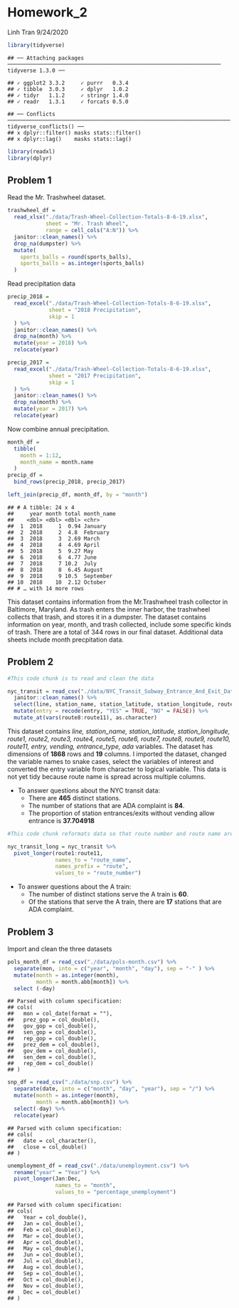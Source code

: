 Homework\_2
================
Linh Tran
9/24/2020

``` r
library(tidyverse)
```

    ## ── Attaching packages ─────────────────────────────────────────────────────────────────── tidyverse 1.3.0 ──

    ## ✓ ggplot2 3.3.2     ✓ purrr   0.3.4
    ## ✓ tibble  3.0.3     ✓ dplyr   1.0.2
    ## ✓ tidyr   1.1.2     ✓ stringr 1.4.0
    ## ✓ readr   1.3.1     ✓ forcats 0.5.0

    ## ── Conflicts ────────────────────────────────────────────────────────────────────── tidyverse_conflicts() ──
    ## x dplyr::filter() masks stats::filter()
    ## x dplyr::lag()    masks stats::lag()

``` r
library(readxl)
library(dplyr)
```

## Problem 1

Read the Mr. Trashwheel dataset.

``` r
trashwheel_df = 
  read_xlsx("./data/Trash-Wheel-Collection-Totals-8-6-19.xlsx",
            sheet = "Mr. Trash Wheel",
            range = cell_cols("A:N")) %>% 
  janitor::clean_names() %>% 
  drop_na(dumpster) %>% 
  mutate(
    sports_balls = round(sports_balls),
    sports_balls = as.integer(sports_balls)
  )
```

Read precipitation data

``` r
precip_2018 = 
  read_excel("./data/Trash-Wheel-Collection-Totals-8-6-19.xlsx",
             sheet = "2018 Precipitation",
             skip = 1
  ) %>% 
  janitor::clean_names() %>% 
  drop_na(month) %>% 
  mutate(year = 2018) %>% 
  relocate(year)

precip_2017 = 
  read_excel("./data/Trash-Wheel-Collection-Totals-8-6-19.xlsx",
             sheet = "2017 Precipitation",
             skip = 1
  ) %>% 
  janitor::clean_names() %>% 
  drop_na(month) %>% 
  mutate(year = 2017) %>% 
  relocate(year)
```

Now combine annual precipitation.

``` r
month_df = 
  tibble(
    month = 1:12,
    month_name = month.name
  )
precip_df = 
  bind_rows(precip_2018, precip_2017) 

left_join(precip_df, month_df, by = "month")
```

    ## # A tibble: 24 x 4
    ##     year month total month_name
    ##    <dbl> <dbl> <dbl> <chr>     
    ##  1  2018     1  0.94 January   
    ##  2  2018     2  4.8  February  
    ##  3  2018     3  2.69 March     
    ##  4  2018     4  4.69 April     
    ##  5  2018     5  9.27 May       
    ##  6  2018     6  4.77 June      
    ##  7  2018     7 10.2  July      
    ##  8  2018     8  6.45 August    
    ##  9  2018     9 10.5  September 
    ## 10  2018    10  2.12 October   
    ## # … with 14 more rows

This dataset contains information from the Mr.Trashwheel trash collector
in Baltimore, Maryland. As trash enters the inner harbor, the trashwheel
collects that trash, and stores it in a dumpster. The dataset contains
information on year, month, and trash collected, include some specific
kinds of trash. There are a total of 344 rows in our final dataset.
Additional data sheets include month precpitation data.

## Problem 2

``` r
#This code chunk is to read and clean the data

nyc_transit = read_csv("./data/NYC_Transit_Subway_Entrance_And_Exit_Data.csv") %>% 
  janitor::clean_names() %>% 
  select(line, station_name, station_latitude, station_longitude, route1:route11, entry, vending, entrance_type, ada) %>% 
  mutate(entry = recode(entry, "YES" = TRUE, "NO" = FALSE)) %>% 
  mutate_at(vars(route8:route11), as.character)
```

This dataset contains *line, station\_name, station\_latitude,
station\_longitude, route1, route2, route3, route4, route5, route6,
route7, route8, route9, route10, route11, entry, vending,
entrance\_type, ada* variables. The dataset has dimensions of **1868**
rows and **19** columns. I imported the dataset, changed the variable
names to snake cases, select the variables of interest and converted the
entry variable from character to logical variable. This data is not yet
tidy because route name is spread across multiple columns.

  - To answer questions about the NYC transit data:
      - There are **465** distinct stations.
      - The number of stations that are ADA complaint is **84**.
      - The proportion of station entrances/exits without vending allow
        entrance is **37.704918**

<!-- end list -->

``` r
#This code chunk reformats data so that route number and route name are distinct variables

nyc_transit_long = nyc_transit %>% 
  pivot_longer(route1:route11,
               names_to = "route_name",
               names_prefix = "route",
               values_to = "route_number")
```

  - To answer questions about the A train:
      - The number of distinct stations serve the A train is **60**.
      - Of the stations that serve the A train, there are **17**
        stations that are ADA complaint.

## Problem 3

Import and clean the three datasets

``` r
pols_month_df = read_csv("./data/pols-month.csv") %>% 
  separate(mon, into = c("year", "month", "day"), sep = "-" ) %>% 
  mutate(month = as.integer(month),
         month = month.abb[month]) %>% 
  select (-day)
```

    ## Parsed with column specification:
    ## cols(
    ##   mon = col_date(format = ""),
    ##   prez_gop = col_double(),
    ##   gov_gop = col_double(),
    ##   sen_gop = col_double(),
    ##   rep_gop = col_double(),
    ##   prez_dem = col_double(),
    ##   gov_dem = col_double(),
    ##   sen_dem = col_double(),
    ##   rep_dem = col_double()
    ## )

``` r
snp_df = read_csv("./data/snp.csv") %>% 
  separate(date, into = c("month", "day", "year"), sep = "/") %>% 
  mutate(month = as.integer(month),
         month = month.abb[month]) %>% 
  select(-day) %>% 
  relocate(year)
```

    ## Parsed with column specification:
    ## cols(
    ##   date = col_character(),
    ##   close = col_double()
    ## )

``` r
unemployment_df = read_csv("./data/unemployment.csv") %>% 
  rename("year" = "Year") %>% 
  pivot_longer(Jan:Dec, 
               names_to = "month",
               values_to = "percentage_unemployment")
```

    ## Parsed with column specification:
    ## cols(
    ##   Year = col_double(),
    ##   Jan = col_double(),
    ##   Feb = col_double(),
    ##   Mar = col_double(),
    ##   Apr = col_double(),
    ##   May = col_double(),
    ##   Jun = col_double(),
    ##   Jul = col_double(),
    ##   Aug = col_double(),
    ##   Sep = col_double(),
    ##   Oct = col_double(),
    ##   Nov = col_double(),
    ##   Dec = col_double()
    ## )
